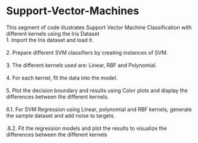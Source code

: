 # Support-Vector-Machines
This segment of code illustrates Support Vector Machine Classification with different kernels using the Iris Dataset
<br>1. Import the Iris dataset and load it. <br>
<br>2. Prepare different SVM classifiers by creating instances of SVM. <br>
<br>3. The different kernels used are: Linear, RBF and Polynomial. <br>
<br>4. For each kernel, fit the data into the model. <br>
<br>5. Plot the decision boundary and results using Color plots and display the differences between the different kernels. <br>
<br>6.1. For SVM Regression using Linear, polynomial and RBF kernels, generate the sample dataset and add noise to targets. <br>
<br>.6.2. Fit the regression models and plot the results to visualize the differences between the different kernels<br>
